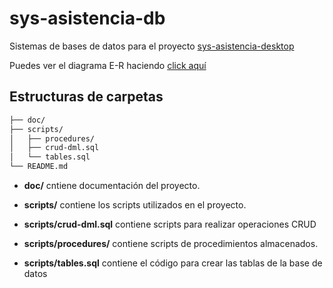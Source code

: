 # sys-asistencia-db

Sistemas de bases de datos para el proyecto [sys-asistencia-desktop](https://github.com/eliseodesign/sys-asistencia-desktop)

Puedes ver el diagrama E-R haciendo [click aquí](./docs/schema-diagram.jpg)

## Estructuras de carpetas

```markdown
├── doc/
├── scripts/ 
│   ├── procedures/ 
│   ├── crud-dml.sql 
│   └── tables.sql 
└── README.md
```

- **doc/** cntiene documentación del proyecto.

- **scripts/** contiene los scripts utilizados en el proyecto.

- **scripts/crud-dml.sql** contiene scripts para realizar operaciones CRUD

- **scripts/procedures/** contiene scripts de procedimientos almacenados.

- **scripts/tables.sql** contiene el código para crear las tablas de la base de datos
